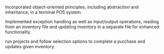 Incorporated object-oriented principles, including abstraction and inheritance, in a terminal POS system.  

Implemented exception handling as well as input/output operations, reading from an inventory file and updating inventory in a separate file for enhanced functionality. 

run projects and follow selection options to complete a purchase and updates given inventory.
